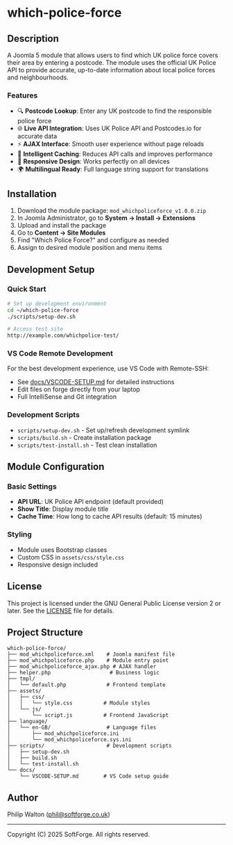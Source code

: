 # which-police-force

## Description

A Joomla 5 module that allows users to find which UK police force covers their area by entering a postcode. The module uses the official UK Police API to provide accurate, up-to-date information about local police forces and neighbourhoods.

### Features
- 🔍 **Postcode Lookup**: Enter any UK postcode to find the responsible police force
- 🌐 **Live API Integration**: Uses UK Police API and Postcodes.io for accurate data
- ⚡ **AJAX Interface**: Smooth user experience without page reloads
- 💾 **Intelligent Caching**: Reduces API calls and improves performance
- 📱 **Responsive Design**: Works perfectly on all devices
- 🌍 **Multilingual Ready**: Full language string support for translations

## Installation

1. Download the module package: `mod_whichpoliceforce_v1.0.0.zip`
2. In Joomla Administrator, go to **System → Install → Extensions**
3. Upload and install the package
4. Go to **Content → Site Modules**
5. Find "Which Police Force?" and configure as needed
6. Assign to desired module position and menu items

## Development Setup

### Quick Start
```bash
# Set up development environment
cd ~/which-police-force
./scripts/setup-dev.sh

# Access test site
http://example.com/whichpolice-test/
```

### VS Code Remote Development
For the best development experience, use VS Code with Remote-SSH:
- See [docs/VSCODE-SETUP.md](docs/VSCODE-SETUP.md) for detailed instructions
- Edit files on forge directly from your laptop
- Full IntelliSense and Git integration

### Development Scripts
- `scripts/setup-dev.sh` - Set up/refresh development symlink
- `scripts/build.sh` - Create installation package
- `scripts/test-install.sh` - Test clean installation

## Module Configuration

### Basic Settings
- **API URL**: UK Police API endpoint (default provided)
- **Show Title**: Display module title
- **Cache Time**: How long to cache API results (default: 15 minutes)

### Styling
- Module uses Bootstrap classes
- Custom CSS in `assets/css/style.css`
- Responsive design included

## License

This project is licensed under the GNU General Public License version 2 or later.
See the [LICENSE](LICENSE) file for details.

## Project Structure

```
which-police-force/
├── mod_whichpoliceforce.xml    # Joomla manifest file
├── mod_whichpoliceforce.php    # Module entry point
├── mod_whichpoliceforce_ajax.php # AJAX handler
├── helper.php                   # Business logic
├── tmpl/
│   └── default.php             # Frontend template
├── assets/
│   ├── css/
│   │   └── style.css          # Module styles
│   └── js/
│       └── script.js          # Frontend JavaScript
├── language/
│   └── en-GB/                  # Language files
│       ├── mod_whichpoliceforce.ini
│       └── mod_whichpoliceforce.sys.ini
├── scripts/                    # Development scripts
│   ├── setup-dev.sh
│   ├── build.sh
│   └── test-install.sh
└── docs/
    └── VSCODE-SETUP.md        # VS Code setup guide
```

## Author

Philip Walton (phil@softforge.co.uk)

---
Copyright (C) 2025 SoftForge. All rights reserved.
